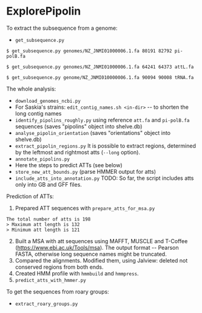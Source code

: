# ExplorePipolin

To extract the subsequence from a genome:
 * `get_subsequence.py`
 
 `$ get_subsequence.py genomes/NZ_JNMI01000006.1.fa 80191 82792 pi-polB.fa`
 
 `$ get_subsequence.py genomes/NZ_JNMI01000006.1.fa 64241 64373 attL.fa`

 `$ get_subsequence.py genome/NZ_JNMI010000006.1.fa 90094 90008 tRNA.fa`

The whole analysis:
 * `download_genomes_ncbi.py`
 * For Saskia's strains: `edit_contig_names.sh <in-dir>` --
 to shorten the long contig names
 * `identify_pipolins_roughly.py` using reference 
 `att.fa` and `pi-polB.fa` sequences
 (saves "pipolins" object into shelve.db)
 * `analyse_pipolin_orientation` (saves "orientations" 
 object into shelve.db) 
 * `extract_pipolin_regions.py` It is possible to 
 extract regions, determined by the leftmost and 
 rightmost atts (`--long` option).
 * `annotate_pipolins.py`
 * Here the steps to predict ATTs (see below)
 * `store_new_att_bounds.py` 
 (parse HMMER output for atts)
 * `include_atts_into_annotation.py` 
 TODO: So far, the script includes atts only into GB 
 and GFF files. 
 
Prediction of ATTs:
 1. Prepared ATT sequences with `prepare_atts_for_msa.py`
 ```
The total number of atts is 198
> Maximum att length is 132
> Minimum att length is 121
```
 2. Built a MSA with att sequences using MAFFT, MUSCLE
 and T-Coffee (https://www.ebi.ac.uk/Tools/msa). 
 The output format -- Pearson FASTA, otherwise long
 sequence names might be truncated.
 3. Compared the alignments. Modified them, using 
 Jalview: deleted not conserved regions from both ends.
 4. Created HMM profile with `hmmbuild` and `hmmpress`.
 5. `predict_atts_with_hmmer.py`

To get the sequences from roary groups:
 * `extract_roary_groups.py`
